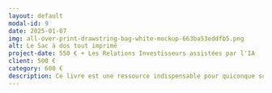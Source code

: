 ```yaml
---
layout: default
modal-id: 9
date: 2025-01-07
img: all-over-print-drawstring-bag-white-mockup-663ba53eddfb5.png
alt: Le Sac à dos tout imprimé
project-date: 550 € + Les Relations Investisseurs assistées par l'IA
client: 500 €
category: 600 €
description: Ce livre est une ressource indispensable pour quiconque souhaite lever des fonds plus efficacement. Grâce à l'IA conversationnelle, améliorez votre collecte de fonds et gagnez du temps précieux.
---
```

